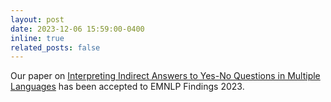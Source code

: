 ```yaml
---
layout: post
date: 2023-12-06 15:59:00-0400
inline: true
related_posts: false
---
```


Our paper on [Interpreting Indirect Answers to Yes-No Questions in Multiple Languages](https://aclanthology.org/2023.findings-emnlp.146/) has been accepted to EMNLP Findings 2023.
